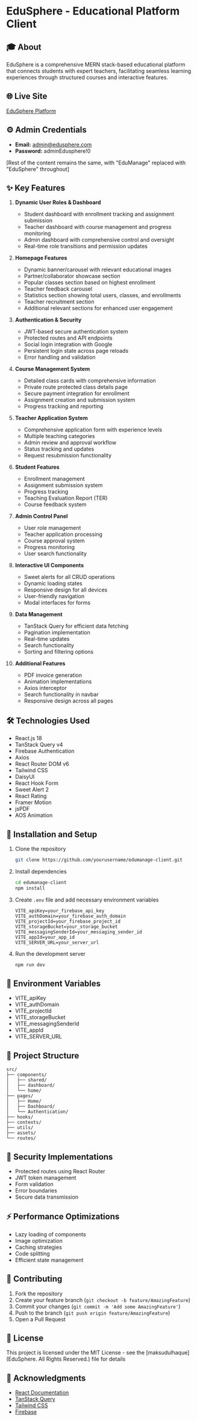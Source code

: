 # EduSphere - Educational Platform Client

## 🎓 About

EduSphere is a comprehensive MERN stack-based educational platform that connects students with expert teachers, facilitating seamless learning experiences through structured courses and interactive features.

## 🌐 Live Site

[EduSphere Platform](https://edusphere-v2.web.app/)

## ⚙️ Admin Credentials

- **Email:** admin@edusphere.com
- **Password:** adminEdusphere!0

[Rest of the content remains the same, with "EduManage" replaced with "EduSphere" throughout]

## ✨ Key Features

1. **Dynamic User Roles & Dashboard**

   - Student dashboard with enrollment tracking and assignment submission
   - Teacher dashboard with course management and progress monitoring
   - Admin dashboard with comprehensive control and oversight
   - Real-time role transitions and permission updates

2. **Homepage Features**

   - Dynamic banner/carousel with relevant educational images
   - Partner/collaborator showcase section
   - Popular classes section based on highest enrollment
   - Teacher feedback carousel
   - Statistics section showing total users, classes, and enrollments
   - Teacher recruitment section
   - Additional relevant sections for enhanced user engagement

3. **Authentication & Security**

   - JWT-based secure authentication system
   - Protected routes and API endpoints
   - Social login integration with Google
   - Persistent login state across page reloads
   - Error handling and validation

4. **Course Management System**

   - Detailed class cards with comprehensive information
   - Private route protected class details page
   - Secure payment integration for enrollment
   - Assignment creation and submission system
   - Progress tracking and reporting

5. **Teacher Application System**

   - Comprehensive application form with experience levels
   - Multiple teaching categories
   - Admin review and approval workflow
   - Status tracking and updates
   - Request resubmission functionality

6. **Student Features**

   - Enrollment management
   - Assignment submission system
   - Progress tracking
   - Teaching Evaluation Report (TER)
   - Course feedback system

7. **Admin Control Panel**

   - User role management
   - Teacher application processing
   - Course approval system
   - Progress monitoring
   - User search functionality

8. **Interactive UI Components**

   - Sweet alerts for all CRUD operations
   - Dynamic loading states
   - Responsive design for all devices
   - User-friendly navigation
   - Modal interfaces for forms

9. **Data Management**

   - TanStack Query for efficient data fetching
   - Pagination implementation
   - Real-time updates
   - Search functionality
   - Sorting and filtering options

10. **Additional Features**
    - PDF invoice generation
    - Animation implementations
    - Axios interceptor
    - Search functionality in navbar
    - Responsive design across all pages

## 🛠️ Technologies Used

- React.js 18
- TanStack Query v4
- Firebase Authentication
- Axios
- React Router DOM v6
- Tailwind CSS
- DaisyUI
- React Hook Form
- Sweet Alert 2
- React Rating
- Framer Motion
- jsPDF
- AOS Animation

## 🚀 Installation and Setup

1. Clone the repository
   ```bash
   git clone https://github.com/yourusername/edumanage-client.git
   ```
2. Install dependencies
   ```bash
   cd edumanage-client
   npm install
   ```
3. Create `.env` file and add necessary environment variables
   ```env
   VITE_apiKey=your_firebase_api_key
   VITE_authDomain=your_firebase_auth_domain
   VITE_projectId=your_firebase_project_id
   VITE_storageBucket=your_storage_bucket
   VITE_messagingSenderId=your_messaging_sender_id
   VITE_appId=your_app_id
   VITE_SERVER_URL=your_server_url
   ```
4. Run the development server
   ```bash
   npm run dev
   ```

## 📝 Environment Variables

- VITE_apiKey
- VITE_authDomain
- VITE_projectId
- VITE_storageBucket
- VITE_messagingSenderId
- VITE_appId
- VITE_SERVER_URL

## 📂 Project Structure

```
src/
├── components/
│   ├── shared/
│   ├── dashboard/
│   └── home/
├── pages/
│   ├── Home/
│   ├── Dashboard/
│   └── Authentication/
├── hooks/
├── contexts/
├── utils/
├── assets/
└── routes/
```

## 🔐 Security Implementations

- Protected routes using React Router
- JWT token management
- Form validation
- Error boundaries
- Secure data transmission

## ⚡ Performance Optimizations

- Lazy loading of components
- Image optimization
- Caching strategies
- Code splitting
- Efficient state management

## 🤝 Contributing

1. Fork the repository
2. Create your feature branch (`git checkout -b feature/AmazingFeature`)
3. Commit your changes (`git commit -m 'Add some AmazingFeature'`)
4. Push to the branch (`git push origin feature/AmazingFeature`)
5. Open a Pull Request

## 📜 License

This project is licensed under the MIT License - see the [maksudulhaque](EduSphere. All Rights Reserved.) file for details

## 🙏 Acknowledgments

- [React Documentation](https://react.dev)
- [TanStack Query](https://tanstack.com/query/latest)
- [Tailwind CSS](https://tailwindcss.com)
- [Firebase](https://firebase.google.com)
